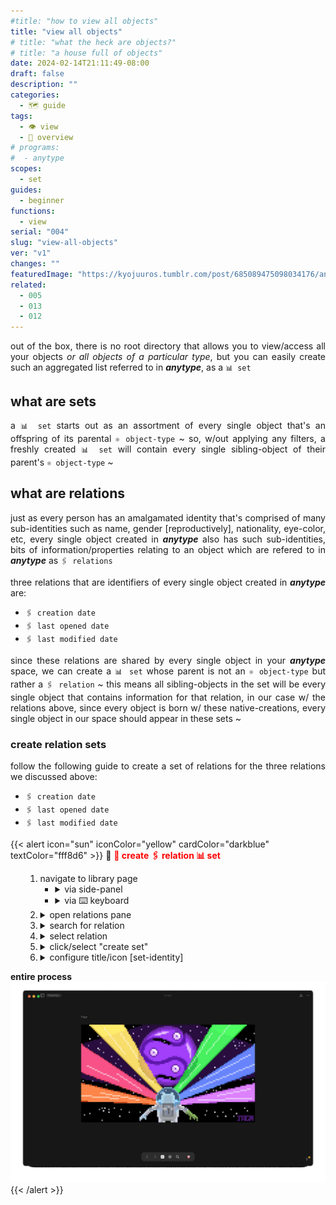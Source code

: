 ```yaml
---
#title: "how to view all objects"
title: "view all objects"
# title: "what the heck are objects?"
# title: "a house full of objects"
date: 2024-02-14T21:11:49-08:00
draft: false
description: ""
categories:
  - 🗺 guide
tags:
  - 👁 view
  - 🦅 overview
# programs:
#  - anytype
scopes:
  - set
guides:
  - beginner
functions:
  - view
serial: "004"
slug: "view-all-objects"
ver: "v1"
changes: ""
featuredImage: "https://kyojuuros.tumblr.com/post/685089475098034176/animations-daily-the-lion-king-1994-dir-rob"
related:
  - 005
  - 013
  - 012
---
```


<p style="text-align: justify">out of the box, there is no root directory that allows you to view/access all your objects <i>or all objects of a particular type</i>, but you can easily create such an aggregated list referred to in <b><i>anytype</i></b>, as a <code>📊 set</code>
</p>

## what are sets

<p style="text-align: justify">a <code>📊 set</code> starts out as an assortment of every single object that's an offspring of its parental <code>⚛️ object-type</code> ~ so, w/out applying any filters, a freshly created <code>📊 set</code> will  contain every single sibling-object of their parent's <code>⚛️ object-type</code> ~
</p>

## what are relations

<p style="text-align: justify">just as every person has an amalgamated identity that's comprised of many sub-identities such as name, gender [reproductively], nationality, eye-color, etc, every single object created in <b><i>anytype</i></b> also has such sub-identities, bits of information/properties relating to an object which are refered to in <b><i>anytype</i></b> as <code>🖇 relations</code>
</p>

<p style="text-align: justify">three relations that are identifiers of every single object created in <b><i>anytype</i></b> are:
<ul>
    <li> <code>🖇 creation date</code>
    <li> <code>🖇 last opened date</code>
    <li> <code>🖇 last modified date</code>
</ul>
<p style="text-align: justify">since these relations are shared by every single object in your <b><i>anytype</i></b> space, we can create a <code>📊 set</code> whose parent is not an <code>⚛️ object-type</code> but rather a <code>🖇 relation</code> ~ this means all sibling-objects in the set will be every single object that contains information for that relation, in our case w/ the relations above, since every object is born w/ these native-creations, every single object in our space should appear in these sets ~
</p>

### create relation sets

<p style="text-align: justify">follow the following guide to create a set of relations for the three relations we discussed above: </p>
<ul>
    <li> <code>🖇 creation date</code>
    <li> <code>🖇 last opened date</code>
    <li> <code>🖇 last modified date</code>
</ul>

{{< alert icon="sun" iconColor="yellow" cardColor="darkblue" textColor="fff8d6" >}}
💠 <b style="color: red;">🧵 create 🖇 relation 📊 set</b> <br>
<ul>
    <ol>
        <li> navigate to library page
            <ul>
                <li> <details><summary> via side-panel</summary>
                    <ul>
                        <li>⌨️ if configured to open/close on command
                            <ul>
                                <li> <code>⌘ .</code> // <code>⌘ \</code> == <code>open/close side-panel</code>
                            </ul>
                    </ul>
                    <ul>
                        <li>🐁 if configured to open/appear by mouse-summoning
                            <ul>
                                <li> <code>drag cursor to  left-edge of screen</code>
                            </ul>
                    </ul>
                    <img src="img/1-1-side-panel.gif" style="padding: 0; margin: 0;">
                    </details>
              <li> <details><summary>via ⌨️ keyboard</summary>
                <ul>
                    <li><code>⌘ l</code> == <code>open library page</code>
                    <li><code>⌘ ⌥ t</code> == <code>open relations panel</code>
                <img src="img/1-2-keyboard.gif" style="padding: 0; margin: 0;">
                    </details>
                </ul>
                <li> <details><summary>open relations pane</summary>
                <img src="img/2-open-relations-pane.gif">
                </details>
                <li> <details><summary>search for relation</summary>
                <img src="img/3-search-relation.gif">
                </details>
                <li> <details><summary>select relation</summary>
                <img src="img/4-select-relation.gif">
                </details>
                <li> <details><summary>click/select "create set"</summary>
                <img src="img/5-create-set.gif">
                </details>
                <li> <details><summary>configure title/icon [set-identity]</summary>
                <img src="img/6-configure-set-identity.gif">
                </details>
            </ul>
    </ol>
    <b>entire process</b>
            <img src="img/mouse-set-created99.gif" style="margin: 0; padding: 0;">

</ul>
{{< /alert >}}




<!-- scrap
~ ~ ~ ~ ~ ~ ~ ~ ~ ~ ~ ~ ~ ~ ~ ~ ~ ~ ~ ~ ~ ~ ~ ~ ~ ~ ~ ~
~ • ~ • ~ • ~ • ~ • ~ • ~ • ~ • ~ • ~ • ~ • ~ • ~ • ~ •
~ ~ ~ ~ ~ ~ ~ ~ ~ ~ ~ ~ ~ ~ ~ ~ ~ ~ ~ ~ ~ ~ ~ ~ ~ ~ ~ ~
## create <span style="color: aqua;">📊 set</span>/list for a specific <span style="color: aqua;">⚛️ object</span>-type

### ~ navigate to object's library page

<p style="text-align: justify"> to view all the notes [or <code>⚛️ objects</code>] for the default object-type <code>📝 note</code>
</p>

{{< alert icon="sun" iconColor="yellow" cardColor="darkblue" textColor="#fff8d6" >}}
💠 <b style="color: red;">navigate to object-type's library page</b> <br>
in ⚛️ <b style="color: yellow;">object view</b> 👁

1. via the <code style="color: yellow;"> object-name identifier</code> <i style="color: yellow;">near the top-left</i>
    1. <details><summary>🐁 mouse</summary><img src="img/guide/1a~open~object-type's~library~page.gif"></details>
2. via <code style="color: yellow;">🖇 relations-pane 👁</code>
      1. <details><summary>🐁 mouse</summary><img src="img/guide/1b~navigating~to~object~via~relations-pane.gif"></details>
      2. <details><summary>⌨️ keyboard <code>⌘ ⇧ r</code> == <code>open relations pane</code></summary><img src="img/guide/1d~nav~to~relations~pane~via~keyboard.gif"></details>
3. via <code style="color: yellow;">🏛 library-page 👁</code>
    1. <details><summary>🐁 mouse</summary><img src="img/guide/1c~navigating~to~object~ via~mouse~in~side-panel.gif"></details>
    2. <details><summary>⌨️ keyboard <code>⌘ l</code> == <code>navigate to library page</code></summary><img src="img/guide/1e~open~library~page~via~keyboard.gif"></details>

{{< /alert >}}

### ~ create set/list of all objects

once at the object's library page, you can now create a set [or list] of all the instances of this object [all your notes]

![](img/guide/2~create~"new~set~of~objects".gif)

{{< lead >}}
<details><summary><i style="color: orange;">recommended</i> ~ <i><span style="color: yellow;">rename set list</span> to fit a systematic naming convention, for example, refer to the following article discussing one method to name objects vs sets<a></a></summary><img src="img/guide/3~renaming~set~of~objects.gif"></i></details>
{{< /lead >}}


{{< alert cardColor="darkred" >}}
<p style="text-align: justify;" color="red;"><b>voila, you have now created a set , which in of itself is an object that specifically aggregates all the invididual components within that particular object [📝 Note]</b></p>
{{< /lead >}}

## add new set of object to widget // side-panel

{{< alert icon="sun" iconColor="yellow" cardColor="darkblue" textColor="#fff8d6" >}}
💠 <b style="color: red;">add object to widget/side-panel</b> <br>

1. via the <code style="color: yellow;">menu button [ellipsis]</code> <i style="color: yellow;">near the top-right</i>
    1. <details><summary>🐁 mouse</summary><img src="img/guide/4a~create~widget~via~elipses~button.gif"></details>
2. via the <code style="color: yellow;">widget/side-panel </code>
    1. <details><summary>🐁 mouse</summary><img src="img/guide/4b~add~widget~via~side-pannel.gif"></details>
{{< /alert >}}

{{< act >}}
redo or maybe have image carousel... slow your ponies...
{{< /act >}}


>you created a note but where did it go?

that note [an ⚛️ object] lives within/under

<ol>
  <li> within the <code style="color: yellow;">👁object-view👁</code>, navigate to the object-type's library page 🏛 ⚛️
    <ol>
      <li><details>
      <summary>click on the object-type's <i>name/identifier</i> near the top-left</summary>
      <img src="img/guide/1a~open~object-type's~library~page.gif">image
      </details>
      <li> open relations pane
        <ol>
          <li> <details>
          <summary>mouse: click on the [relations-logo] top-right</summary>
          <img src="img/guide/1b~navigating~to~object~via~relations-pane.gif">image
          </details>
          <li> keyboard: <code>⌘ r</code>
        </ol>
    </ol>
</ol>

{{< alert icon="sun" iconColor="yellow" cardColor="darkblue" textColor="#fff8d6" >}}
💠 <b style="color: red;">navigate to object-type's library page</b> <br>
⚛️ <b style="color: yellow;">object view</b> 👁

1. 🐁 mouse
    1. <details><summary>click on the object-type's <i>name/identifier</i> near the top-left</summary><img src="img/guide/1a~open~object-type's~library~page.gif"></details>
2. ⌨️ keyboard
    1. <code style="color: red;">⌘ +</code> == <code style="color: red;">zoom in</code>
    2. <code style="color: red;">⌘ -</code> == <code style="color: red;">zoom out</code>

{{< /alert >}}

<img src="img/guide/2~create~"new~set~of~objects".gif">

that comprise object

## view all i nstances of an object // view all objects of an object-type

## <code>📊 set</code>/list of <code>⚛️ object</code>-type

, that display either all of your objects or all objects of a particular object-type ~

this article will guide you into creating 2 ways to view every object inside your space

instance of that object-type's

, along w/ all of it's sibling objects/notes

contents are organized by similarity ~ for instance,

the more notes you create, the more objects that fill this never-ending room, the harder it will continually get to find specific objects in the future ~ so, to prevent the eventuality of this chaotic, unorderly scenario, you must simply separate the objects + group them in bins/containers according to a trait that's shared by all the objects inside

 according to a trait that's shared by all the objects inside

<p style="text-align: justify">try imagining every new <code>⚛️ object</code>/<code>✏️ note</code>

<p style="text-align: justify">try imagining every new <code>⚛️ object</code> you create in <b><i>anytype</i></b> as an actual, physical object that now exists inside an empty room [<code>⚛️ object-type</code>], inside a house [<code>🌌 space</code>] ~ this room can only hold objects of a particular type, in this case, <code>✏️ notes</code> </p>

<p style="text-align: justify"> just as you may put a label on each object to more easily identify them, this identity is called relations each object has properties/details/info ~</p>

<p style="text-align: justify">the following article will show you how to view all the objects inside a particular room, or object-type, of the house but i will now discuss if you wish to find all the objects in the house</p>

<p style="text-align: justify">these objects are the building blocks for your entire <b><i>anytype</i></b> database, where relations connect objects together
</p>

groupable/sortable containers them in bins/containers according to a trait that's shared by all the objects inside
<p style="text-align: justify">to prevent the eventuality of this chaotic, unorderly future, you must simply separate/arrange the objects into groups, placing them in containers containing other objects that share similar traits ~
</p>

<p style="text-align: justify">in the start of your <b><i>anytype</i></b> journey, you may often find yourself feeling get the sense of things being lost or unable to be found ~</p>

## where are my notes?

<p style="text-align: justify">in the start of your <b><i>anytype</i></b> journey, you may often get the sense of things being lost or unable to be found ~</p>

{{< lead >}}
🤷🏻‍♂️ <i>i created a note but where did it go + how can i retrieve/recall it?</i>
{{< /lead >}}

<p style="text-align: justify">before knowing where your notes are, it might help to first understand <i>what</i> your notes are ~
</p>

## *what* are my notes?


<p style="text-align: justify">like all other components, or building blocks of  <b><i>anytype</i></b>, that note you wrote is actually an <code> ⚛️ object</code>, an offspring instantiated from a parental family/type ~ so, that note lives together w/ all other sibling-objects  of the same type [<code>✏️ notes</code>, for example] within your <code>🌌 space</code> [place where <i>all objects</i>, <i>of all types</i>, are stored] ~
</p>

![](img/house.gif)


<p style="text-align: justify">try imagining every new <code>⚛️ object</code> you create in <b><i>anytype</i></b> as an actual, physical object that now exists inside an empty room, inside a house ~ this room can <i>only</i> hold objects of a particular type, in this case, <code>✏️ notes</code> ~
</p>

![](img/empty-room.png)

<p style="text-align: justify">the more notes you create, the more objects that fill this <i>never-ending</i>/<i>ever-expanding</i> room, the harder it will continually get to find specific objects in the future ~
</p>

![](assets/empty-room/output/empty-room.png)

<p style="text-align: justify">to prevent the eventuality of such a chaotic inevitability, you must simply bring order to the system by separating the objects into into groups relating the bunch by some common, or similar traits/attributes shared by all other objects in the group
</p>

<p style="text-align: justify">much like a birth certificate, a trait/attribute that every object is given the moment it is created is a <code>creation date</code> ~ anytype calls these bits of information that identify the nature of an object as <code>🖇 relations</code></p>

<p style="text-align: justify">since every object has a <code>🖇 relations</code>/<code>📅 creation date</code>, this relation therefore units every single object inside every room [<code>⚛️ object-type</code>] in your entire house [<code>🌌 space</code>] ~
</p>

<p style="text-align: justify">so, of all the objects in a given room, <code>✏️ notes</code>, for example, we can choose to put them into a magical container that

separate socks from tops



>the next article will show how you can do the same thing but with all objects in your space, not just for a specific object-type</p>

that's an instance of it's

just as every person has an overall identity that's comprised

identifiers that reveal sub-data,

## create a set to view all objects

### sorted by creation date

### sorted by opened date

### sorted by modified date

### make <code>📊 set</code> for <code>🖇 creation date</code>

<li> <i class="info"> <code>⌘ l</code> == <code>open library page</code>

<li> <code>⌘ .</code> == <code>reveal/disappear side-panel</code>

<li>if configured to open/close on command in options, then summon it






{{< alert icon="sun" iconColor="yellow" cardColor="darkblue" textColor="fff8d6" >}}
💠 <b style="color: red;">🧵 create 🖇 relation 📊 set</b> <br>
<ul>
    <ol>
        <li> navigate to library page
            <li> via side-panel
        <ul>
            <li> <i style="color: yellow;">open side-panel</i>
                <ul>
                    <li>if configured to open/close on command
                        <ul>
                            <li> <code>⌘ .</code> // <code>⌘ \</code> == <code>open/close side-panel</code>
                        </ul>
                    <li>if configured to open/appear by mouse-summoning
                        <ul>
                            <code>drag cursor to  left-edge of screen</code>
                        </ul>
                    <img src="img/mouse-set-created99.gif" style="padding: 0; margin: 0;">
                </ul>
        </ul>
    <li> ⌨️ keyboard
        <ul>
            <li><code>⌘ l</code> == <code>open library page</code>
            <li><code>⌘ ⌥ t</code> == <code>open relations panel</code>
            <li><i style="color: #868686;">click on vid/gif to enlarge it</i> <img src="img/set-created99.gif" style="padding: 0; margin: 0;">
        </ul>
</ul>
{{< /alert >}}








<i style="color: #868686;">click vid/gif to enlarge</i>




<b>entire process</b> <i style="color: #868686;">by path/route</i>
        <ul>
            <li> <details><summary>side-panel</summary>
            <i style="color: #868686;">click vid/gif to enlarge</i>
            <img src="img/mouse-set-created99.gif" style="margin: 0; padding: 0;">
            </details>
            <li> <details><summary>keyboard-shortcut</summary>
            <img src="img/keyboard-process.gif" style="margin: 0; padding: 0;">
            </details>
        </ul>


 <i style="color: #868686;">by path/route</i>

### create relation-set for creation date

### create set for creation date, opened date, modified date [relation]


-->
